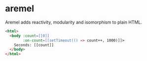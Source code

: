# aremel

Aremel adds reactivity, modularity and isomorphism to plain HTML.

```html
<html>
  <body :count=[[0]]
        :on-count=[[setTimeout(() => count++, 1000)]]>
    Seconds: [[count]]
  </body>
</html>
```
